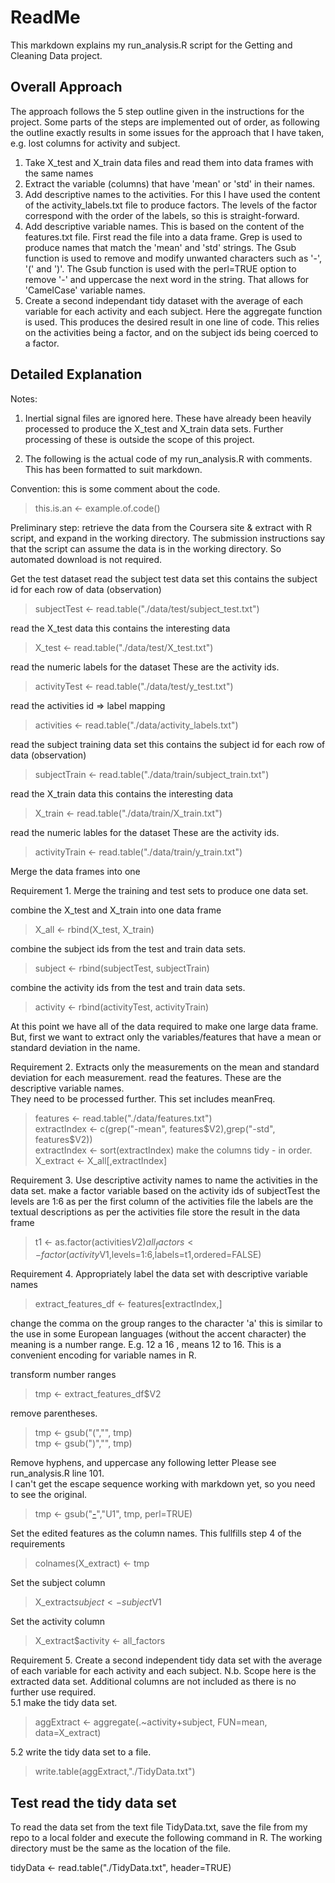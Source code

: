 ReadMe 
======

This markdown explains my run_analysis.R script for the Getting and Cleaning Data project.

Overall Approach
----------------
The approach follows the 5 step outline given in the instructions for the project. Some parts
of the steps are implemented out of order, as following the outline exactly results in some issues for the approach that I have taken, e.g. lost columns for activity and subject.

1. Take X_test and X_train data files and read them into data frames with the same names
2. Extract the variable (columns) that have 'mean' or 'std' in their names.
3. Add descriptive names to the activities.  For this I have used the content of the activity_labels.txt file to produce factors.  The levels of the factor correspond with the order of the labels, so this is straight-forward.
4. Add descriptive variable names.  This is based on the content of the features.txt file.  First read the file into a data frame.  Grep is used to produce names that match the 'mean' and 'std' strings. The Gsub function is used to remove and modify unwanted characters such as '-', '(' and ')'.  The Gsub function is used with the perl=TRUE option to remove '-' and uppercase the next word in the string.  That allows for 'CamelCase' variable names.
5. Create a second independant tidy dataset with the average of each variable for each activity and each subject.  Here the aggregate function is used.  This produces the desired result in one line of code.  This relies on the activities being a factor, and on the subject ids being coerced to a factor.

Detailed Explanation
--------------------

 Notes: 
 1. Inertial signal files are ignored here.  These have already been heavily processed
   to produce the X_test and X_train data sets.  Further processing of these is outside the 
   scope of this project.
   
 2. The following is the actual code of my run_analysis.R with comments.  This has been formatted to suit markdown.
 
 Convention: this is some comment about the code.
 >this.is.an <- example.of.code()  

Preliminary step: retrieve the data from the Coursera site & extract with R script, and expand in the working directory. The submission instructions say that the script can assume the data is in the working directory. So automated download is not required.

Get the test dataset
read the subject test data set
this contains the subject id for each row of data (observation)
>subjectTest <- read.table("./data/test/subject_test.txt")

read the X_test data
this contains the interesting data
>X_test <- read.table("./data/test/X_test.txt")

read the numeric labels for the dataset
These are the activity ids.
>activityTest <- read.table("./data/test/y_test.txt")

read the activities id => label mapping
>activities <- read.table("./data/activity_labels.txt")

read the subject training data set
this contains the subject id for each row of data (observation)
>subjectTrain <- read.table("./data/train/subject_train.txt")

read the X_train data
this contains the interesting data
>X_train <- read.table("./data/train/X_train.txt")

read the numeric lables for the dataset
These are the activity ids.
>activityTrain <- read.table("./data/train/y_train.txt")


Merge the data frames into one 

Requirement 1.
Merge the training and test sets to produce one data set.

combine the X_test and X_train into one data frame
>X_all <- rbind(X_test, X_train)

 combine the subject ids from the test and train data sets.
>subject <- rbind(subjectTest, subjectTrain)

 combine the activity ids from the test and train data sets.
>activity <- rbind(activityTest, activityTrain)


 At this point we have all of the data required to make one large data frame.
 But, first we want to extract only the variables/features that have a mean 
 or standard deviation in the name.

Requirement 2.
 Extracts only the measurements on the mean and standard deviation for each measurement. 
 read the features.  These are the descriptive variable names.  
 They need to be processed further.  This set includes meanFreq.
>features <- read.table("./data/features.txt")  
>extractIndex <- c(grep("-mean", features$V2),grep("-std", features$V2))  
>extractIndex <- sort(extractIndex)  make the columns tidy - in order.  
>X_extract <- X_all[,extractIndex]  


 Requirement 3.
 Use descriptive activity names to name the activities in the data set.
   make a factor variable based on the activity ids of subjectTest
   the levels are 1:6 as per the first column of the activities file
   the labels are the textual descriptions as per the activities file
   store the result in the data frame
>t1 <- as.factor(activities$V2)
>all_factors <- factor(activity$V1,levels=1:6,labels=t1,ordered=FALSE)


 Requirement 4.
 Appropriately label the data set with descriptive variable names
 
>extract_features_df <- features[extractIndex,]

 change the comma on the group ranges to the character 'a' 
 this is similar to the use in some European languages (without the accent character)
 the meaning is a number range.  E.g. 12 a 16 , means 12 to 16.
 This is a convenient encoding for variable names in R.

 transform number ranges
>tmp <- extract_features_df$V2

 remove parentheses.  
>tmp <- gsub("(","", tmp)  
>tmp <- gsub(")","", tmp)  

 Remove hyphens, and uppercase any following letter
 Please see run_analysis.R line 101.  
 I can't get the escape sequence working with markdown yet, so you need to see the original.
>tmp <- gsub("[-]([a-zA-Z])","U1", tmp, perl=TRUE)  

 Set the edited features as the column names.
 This fullfills step 4 of the requirements
>colnames(X_extract) <- tmp

 Set the subject column
>X_extract$subject <- subject$V1

 Set the activity column
>X_extract$activity <- all_factors

 Requirement 5.
 Create a second independent tidy data set with the average of each variable 
 for each activity and each subject.  N.b.  Scope here is the extracted data set.
 Additional columns are not included as there is no further use required.  
 5.1 make the tidy data set.
>aggExtract <- aggregate(.~activity+subject, FUN=mean, data=X_extract)

 5.2 write the tidy data set to a file.
>write.table(aggExtract,"./TidyData.txt")


Test read the tidy data set
---------------------------
To read the data set from the text file TidyData.txt, save the file from my repo to a local folder and execute the following command in R.  The working directory must be the same as the location of the file.

tidyData <- read.table("./TidyData.txt", header=TRUE)







